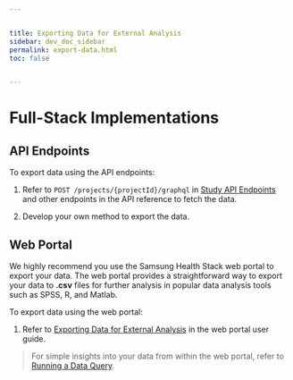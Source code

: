 ```yaml
---


title: Exporting Data for External Analysis
sidebar: dev_doc_sidebar
permalink: export-data.html
toc: false


---
```




# Full-Stack Implementations

## API Endpoints

To export data using the API endpoints:

1. Refer to `POST /projects/{projectId}/graphql` in [Study API Endpoints](../../api-reference/all-endpoints/study-api-endpoints.md) and other endpoints in the API reference to fetch the data.

2. Develop your own method to export the data.

## Web Portal

We highly recommend you use the Samsung Health Stack web portal to export your data. The web portal provides a straightforward way to export your data to **.csv** files for further analysis in popular data analysis tools such as SPSS, R, and Matlab. 

To export data using the web portal:

1. Refer to [Exporting Data for External Analysis](../../../../portal-guide/results-analysis/exporting-data.md) in the web portal user guide.

> For simple insights into your data from within the web portal, refer to [Running a Data Query](../../../../portal-guide/results-analysis/running-a-query.md).